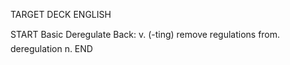 TARGET DECK
ENGLISH

START
Basic
Deregulate
Back: v. (-ting) remove regulations from.  deregulation n.
END
